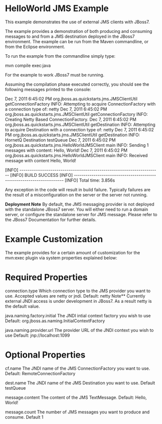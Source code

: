 HelloWorld JMS Example
======================
This example demonstrates the use of external JMS clients with JBoss7.

The example provides a demonstration of both producing and consuming messages to and from
a JMS destination deployed in the JBoss7 environment. The example can be run from the Maven
commandline, or from the Eclipse environment. 

To run the example from the commandline simply type:

mvn compile exec:java

For the example to work JBoss7 must be running. 

Assuming the compilation phase executed correctly, you should see the following messages printed to the console:

Dec 7, 2011 6:45:02 PM org.jboss.as.quickstarts.jms.JMSClientUtil getConnectionFactory
INFO: Attempting to acquire ConnectionFactory with a connection type of: netty
Dec 7, 2011 6:45:02 PM org.jboss.as.quickstarts.jms.JMSClientUtil getConnectionFactory
INFO: Creating Netty Based ConnectionFactory.
Dec 7, 2011 6:45:02 PM org.jboss.as.quickstarts.jms.JMSClientUtil getDestination
INFO: Attempting to acquire Destination with a connection type of: netty
Dec 7, 2011 6:45:02 PM org.jboss.as.quickstarts.jms.JMSClientUtil getDestination
INFO: HornetQ Destination testQueue
Dec 7, 2011 6:45:02 PM org.jboss.as.quickstarts.jms.HelloWorldJMSClient main
INFO: Sending 1 messages with content: Hello, World!
Dec 7, 2011 6:45:02 PM org.jboss.as.quickstarts.jms.HelloWorldJMSClient main
INFO: Received message with content Hello, World!

[INFO] ------------------------------------------------------------------------
[INFO] BUILD SUCCESS
[INFO] ------------------------------------------------------------------------
[INFO] Total time: 3.856s

Any exception in the code will result in build failure. Typically failures are the result of a misconfiguration on
the server or the server not running. 

**Deployment Note**
By default, the JMS messaging provider is not deployed with the standalone JBoss7 server. You will either need to run
a domain server, or configure the standalone server for JMS message. Please refer to the JBoss7 Documentation for further
details.

Example Customization
=============
The example provides for a certain amount of customization for the mvn:exec plugin via system properties explained below:

Required Properties
===================
connection.type
	Which connection type to the JMS provider you want to use. Accepted values are netty or jndi.
	Default: netty
	Note**
		Currently external JNDI access is under development in JBoss7. As a result netty is the default value.
		
java.naming.factory.initial
	The JNDI intial context factory you wish to use
	Default: org.jboss.as.naming.InitialContextFactory

java.naming.provider.url
	The provider URL of the JNDI context you wish to use
	Default: jnp://localhost:1099

Optional Properties
===================
cf.name
	The JNDI name of the JMS ConnectionFactory you want to use.
	Default: RemoteConnectionFactory

dest.name
	The JNDI name of the JMS Destination you want to use.
	Default testQueue

message.content
	The content of the JMS TextMessage.
	Default: Hello, World!

message.count
	The number of JMS messages you want to produce and consume.
	Default 1
	


	


 